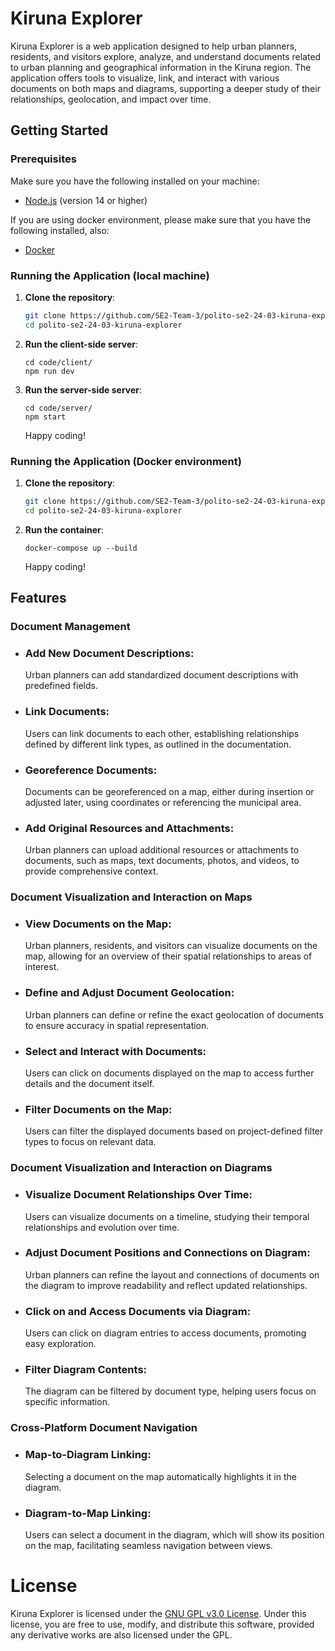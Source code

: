 # Kiruna Explorer

Kiruna Explorer is a web application designed to help urban planners, residents, and visitors explore, analyze, and understand documents related to urban planning and geographical information in the Kiruna region. The application offers tools to visualize, link, and interact with various documents on both maps and diagrams, supporting a deeper study of their relationships, geolocation, and impact over time.

## Getting Started

### Prerequisites

Make sure you have the following installed on your machine:

- [Node.js](https://nodejs.org/) (version 14 or higher)

If you are using docker environment, please make sure that you have the following installed, also:

- [Docker](https://www.docker.com/get-started)

### Running the Application (local machine)

1. **Clone the repository**:
   ```sh
   git clone https://github.com/SE2-Team-3/polito-se2-24-03-kiruna-explorer.git
   cd polito-se2-24-03-kiruna-explorer
   ```
2. **Run the client-side server**:
   ```
   cd code/client/
   npm run dev
   ```
3. **Run the server-side server**:
   ```
   cd code/server/
   npm start
   ```
   Happy coding!

### Running the Application (Docker environment)

1. **Clone the repository**:
   ```sh
   git clone https://github.com/SE2-Team-3/polito-se2-24-03-kiruna-explorer.git
   cd polito-se2-24-03-kiruna-explorer
   ```
2. **Run the container**:
   ```
   docker-compose up --build
   ```
   Happy coding!

## Features

### Document Management

- ### Add New Document Descriptions:
  Urban planners can add standardized document descriptions with predefined fields.
- ### Link Documents:
  Users can link documents to each other, establishing relationships defined by different link types, as outlined in the documentation.
- ### Georeference Documents:
  Documents can be georeferenced on a map, either during insertion or adjusted later, using coordinates or referencing the municipal area.
- ### Add Original Resources and Attachments:
  Urban planners can upload additional resources or attachments to documents, such as maps, text documents, photos, and videos, to provide comprehensive context.

### Document Visualization and Interaction on Maps

- ### View Documents on the Map:
  Urban planners, residents, and visitors can visualize documents on the map, allowing for an overview of their spatial relationships to areas of interest.
- ### Define and Adjust Document Geolocation:
  Urban planners can define or refine the exact geolocation of documents to ensure accuracy in spatial representation.
- ### Select and Interact with Documents:
  Users can click on documents displayed on the map to access further details and the document itself.
- ### Filter Documents on the Map:
  Users can filter the displayed documents based on project-defined filter types to focus on relevant data.

### Document Visualization and Interaction on Diagrams

- ### Visualize Document Relationships Over Time:
  Users can visualize documents on a timeline, studying their temporal relationships and evolution over time.
- ### Adjust Document Positions and Connections on Diagram:
  Urban planners can refine the layout and connections of documents on the diagram to improve readability and reflect updated relationships.
- ### Click on and Access Documents via Diagram:
  Users can click on diagram entries to access documents, promoting easy exploration.
- ### Filter Diagram Contents:
  The diagram can be filtered by document type, helping users focus on specific information.

### Cross-Platform Document Navigation

- ### Map-to-Diagram Linking:
  Selecting a document on the map automatically highlights it in the diagram.
- ### Diagram-to-Map Linking:
  Users can select a document in the diagram, which will show its position on the map, facilitating seamless navigation between views.

# License

Kiruna Explorer is licensed under the [GNU GPL v3.0 License](LICENSE). Under this license, you are free to use, modify, and distribute this software, provided any derivative works are also licensed under the GPL.
